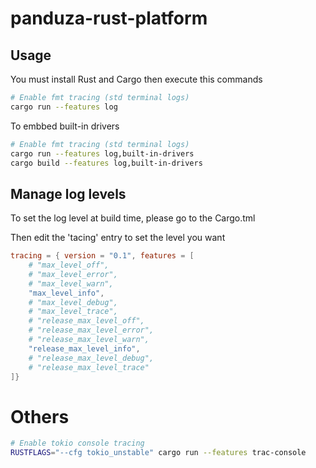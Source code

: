 # panduza-rust-platform


## Usage

You must install Rust and Cargo then execute this commands

```bash
# Enable fmt tracing (std terminal logs)
cargo run --features log
```

To embbed built-in drivers

```bash
# Enable fmt tracing (std terminal logs)
cargo run --features log,built-in-drivers
cargo build --features log,built-in-drivers
```

## Manage log levels

To set the log level at build time, please go to the Cargo.tml

Then edit the 'tacing' entry to set the level you want

```toml
tracing = { version = "0.1", features = [
    # "max_level_off",
    # "max_level_error",
    # "max_level_warn",
    "max_level_info",
    # "max_level_debug",
    # "max_level_trace",
    # "release_max_level_off",
    # "release_max_level_error",
    # "release_max_level_warn",
    "release_max_level_info",
    # "release_max_level_debug",
    # "release_max_level_trace"
]}
```

# Others


```bash
# Enable tokio console tracing
RUSTFLAGS="--cfg tokio_unstable" cargo run --features trac-console
```